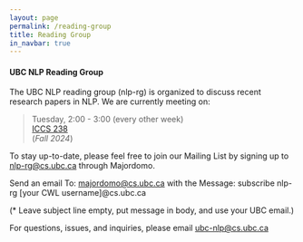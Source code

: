 ```yaml
---
layout: page
permalink: /reading-group
title: Reading Group
in_navbar: true
---
```


#### UBC NLP Reading Group

The UBC NLP reading group (nlp-rg) is organized to discuss recent research papers in NLP. We are currently meeting on:

> Tuesday, 2:00 - 3:00 (every other week)<br>
> [ICCS 238](https://www.cs.ubc.ca/our-department/maps) <br>
> (*Fall 2024*)

To stay up-to-date, please feel free to join our Mailing List by signing up to nlp-rg@cs.ubc.ca through Majordomo. 

Send an email To: majordomo@cs.ubc.ca
with the Message: subscribe nlp-rg [your CWL username]@cs.ubc.ca

(* Leave subject line empty, put message in body, and use your UBC email.)

For questions, issues, and inquiries, please email ubc-nlp@cs.ubc.ca
